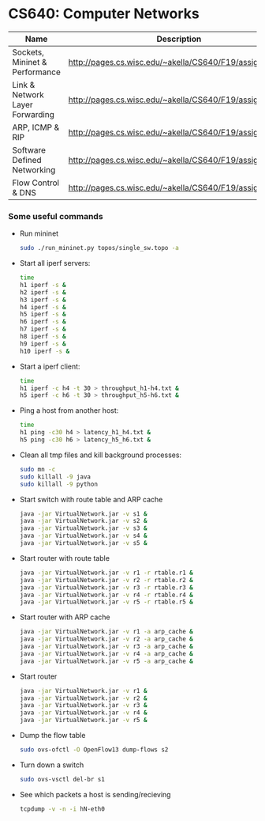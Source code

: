 # CS640: Computer Networks


| Name            | Description     | Code     | 
| -- | -- | -- |
| Sockets, Mininet & Performance | http://pages.cs.wisc.edu/~akella/CS640/F19/assignment1/ | 
| Link & Network Layer Forwarding  | http://pages.cs.wisc.edu/~akella/CS640/F19/assignment2/ |
| ARP, ICMP & RIP  | http://pages.cs.wisc.edu/~akella/CS640/F19/assignment3/ | 
| Software Defined Networking | http://pages.cs.wisc.edu/~akella/CS640/F19/assignment4/ |
| Flow Control & DNS    | http://pages.cs.wisc.edu/~akella/CS640/F19/assignment5/ | 


 
### Some useful commands

- Run mininet

    ```sh
    sudo ./run_mininet.py topos/single_sw.topo -a
    ```

- Start all iperf servers: 

    ```sh
    time
    h1 iperf -s &
    h2 iperf -s &
    h3 iperf -s &
    h4 iperf -s &
    h5 iperf -s &
    h6 iperf -s &
    h7 iperf -s &
    h8 iperf -s &
    h9 iperf -s &
    h10 iperf -s &

    ```

- Start a iperf client:

    ```sh
    time
    h1 iperf -c h4 -t 30 > throughput_h1-h4.txt & 
    h5 iperf -c h6 -t 30 > throughput_h5-h6.txt &

    ```

- Ping a host from another host:
    ```sh
    time
    h1 ping -c30 h4 > latency_h1_h4.txt &
    h5 ping -c30 h6 > latency_h5_h6.txt &
    
    ```

- Clean all tmp files and kill background processes:

    ```sh
    sudo mn -c
    sudo killall -9 java
    sudo killall -9 python
    ```

 - Start switch with route table and ARP cache
 
    ```sh
    java -jar VirtualNetwork.jar -v s1 &
    java -jar VirtualNetwork.jar -v s2 &
    java -jar VirtualNetwork.jar -v s3 &
    java -jar VirtualNetwork.jar -v s4 &
    java -jar VirtualNetwork.jar -v s5 &
    ```

 - Start router with route table

    ```sh
    java -jar VirtualNetwork.jar -v r1 -r rtable.r1 &
    java -jar VirtualNetwork.jar -v r2 -r rtable.r2 &
    java -jar VirtualNetwork.jar -v r3 -r rtable.r3 &
    java -jar VirtualNetwork.jar -v r4 -r rtable.r4 &
    java -jar VirtualNetwork.jar -v r5 -r rtable.r5 &
    ```
    
 - Start router with ARP cache

    ```sh
   	java -jar VirtualNetwork.jar -v r1 -a arp_cache &
    java -jar VirtualNetwork.jar -v r2 -a arp_cache &
    java -jar VirtualNetwork.jar -v r3 -a arp_cache &
    java -jar VirtualNetwork.jar -v r4 -a arp_cache &
    java -jar VirtualNetwork.jar -v r5 -a arp_cache &
    ```
    
- Start router
    
    ```sh
    java -jar VirtualNetwork.jar -v r1 &
    java -jar VirtualNetwork.jar -v r2 &
    java -jar VirtualNetwork.jar -v r3 &
    java -jar VirtualNetwork.jar -v r4 &
    java -jar VirtualNetwork.jar -v r5 &
    ```

- Dump the flow table

    ```sh
    sudo ovs-ofctl -O OpenFlow13 dump-flows s2
    ```
    
- Turn down a switch


    ```sh
    sudo ovs-vsctl del-br s1
    ```

- See which packets a host is sending/recieving

    ```sh
    tcpdump -v -n -i hN-eth0
    ```

